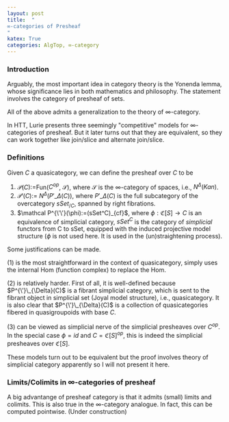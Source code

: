 ```yaml
---
layout: post
title:  "
∞-categories of Presheaf
"
katex: True
categories: AlgTop, ∞-category
---
```

### Introduction

Arguably, the most important idea in category theory is the Yonenda lemma, whose significance lies in both mathematics and philosophy. The statement involves the category of presheaf of sets.

All of the above admits a generalization to the theory of ∞-category.

In HTT, Lurie presents three seemingly "competitive" models for ∞-categories of presheaf. But it later turns out that they are equivalent, so they can work together like join/slice and alternate join/slice.

### Definitions

Given $C$ a quasicategory, we can define the presheaf over $C$ to be

1. $\mathcal P(C)$:=Fun($C^{op}$, $\mathcal{S}$), where $\mathcal{S}$ is the ∞-category of spaces, i.e., $N^{\Delta}(Kan)$.
2. $\mathcal P'(C)$:= $N^{\Delta}(P'\_{\Delta}(C))$, where $P'\_{\Delta}(C)$ is the full subcategory of the overcategory $sSet_{/C}$, spanned by right fibrations.
3. $\mathcal P^{\'\'}(\phi):=(sSet^C)_{cf}$, where $\phi:\mathfrak{C}[S] \rightarrow C$ is an equivalence of simplicial category, $sSet^C$ is the category of *simplicial* functors from C to sSet, equipped with the induced projective model structure ($\phi$ is not used here. It is used in the (un)straightening process).

Some justifications can be made. 

(1) is the most straightforward in the context of quasicategory, simply uses the internal Hom (function complex) to replace the Hom.

(2) is relatively harder. First of all, it is well-defined because $P^{\'}\_{\Delta}(C)$ is a fibrant simplicial category, which is sent to the fibrant object in simplicial set (Joyal model structure), i.e., quasicategory. It is also clear that $P^{\'}\_{\Delta}(C)$ is a collection of quasicategories fibered in quasigroupoids with base $C$.

(3) can be viewed as simplicial nerve of the simplicial presheaves over $C^{op}$. In the special case $\phi=id$ and $C=\mathfrak{C}[S]^{op}$, this is indeed the simplicial presheaves over $\mathfrak{C}[S]$.

These models turn out to be equivalent but the proof involves theory of simplicial category apparently so I will not present it here.

### Limits/Colimits in $\infty$-categories of presheaf
A big advantange of presheaf category is that it admits (small) limits and colimits. This is also true in the $\infty$-category analogue. In fact, this can be computed pointwise. (Under construction)
